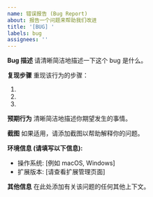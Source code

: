 ```yaml
---
name: 错误报告 (Bug Report)
about: 报告一个问题来帮助我们改进
title: '[BUG] '
labels: bug
assignees: ''
---
```


**Bug 描述**
请清晰简洁地描述一下这个 bug 是什么。

**复现步骤**
重现该行为的步骤：

1.
2.
3.

**预期行为**
清晰简洁地描述你期望发生的事情。

**截图**
如果适用，请添加截图以帮助解释你的问题。

**环境信息 (请填写以下信息):**

- 操作系统: [例如 macOS, Windows]
- 扩展版本: [请查看扩展管理页面]

**其他信息**
在此处添加有关该问题的任何其他上下文。

